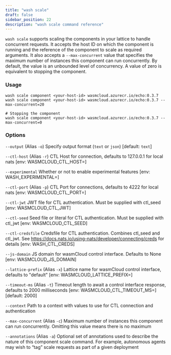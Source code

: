 ```yaml
---
title: "wash scale"
draft: false
sidebar_position: 22
description: "wash scale command reference"
--- 
```


`wash scale` supports scaling the components in your lattice to handle concurrent requests. It accepts the host ID on which the component is running and the reference of the component to scale as required arguments. It also accepts a `--max-concurrent` value that specifies the maximum number of instances this component can run concurrently. By default, the value is an unbounded level of concurrency. A value of zero is equivalent to stopping the component.

### Usage
```
wash scale component <your-host-id> wasmcloud.azurecr.io/echo:0.3.7
wash scale component <your-host-id> wasmcloud.azurecr.io/echo:0.3.7 --max-concurrent=20

# Stopping the component
wash scale component <your-host-id> wasmcloud.azurecr.io/echo:0.3.7 --max-concurrent=0
```

### Options
`--output` (Alias `-o`) Specify output format (`text` or `json`) [default: `text`]

`--ctl-host` (Alias `-r`) CTL Host for connection, defaults to 127.0.0.1 for local nats [env: WASMCLOUD_CTL_HOST=]

`--experimental` Whether or not to enable experimental features [env: WASH_EXPERIMENTAL=]

`--ctl-port` (Alias `-p`) CTL Port for connections, defaults to 4222 for local nats [env: WASMCLOUD_CTL_PORT=]

`--ctl-jwt` JWT file for CTL authentication. Must be supplied with ctl_seed [env: WASMCLOUD_CTL_JWT]

`--ctl-seed` Seed file or literal for CTL authentication. Must be supplied with ctl_jwt [env: WASMCLOUD_CTL_SEED]

`--ctl-credsfile` Credsfile for CTL authentication. Combines ctl_seed and ctl_jwt. See https://docs.nats.io/using-nats/developer/connecting/creds for details [env: WASH_CTL_CREDS]

`--js-domain` JS domain for wasmCloud control interface. Defaults to None [env: WASMCLOUD_JS_DOMAIN]

`--lattice-prefix` (Alias `-x`) Lattice name for wasmCloud control interface, defaults to "default" [env: WASMCLOUD_LATTICE_PREFIX=]

`--timeout-ms` (Alias `-t`) Timeout length to await a control interface response, defaults to 2000 milliseconds [env: WASMCLOUD_CTL_TIMEOUT_MS=] [default: 2000]

`--context` Path to a context with values to use for CTL connection and authentication

`--max-concurrent` (Alias `-c`) Maximum number of instances this component can run concurrently. Omitting this value means there is no maximum

`--annotations` (Alias `-a`) Optional set of annotations used to describe the nature of this component scale command. For example, autonomous agents may wish to “tag” scale requests as part of a given deployment
